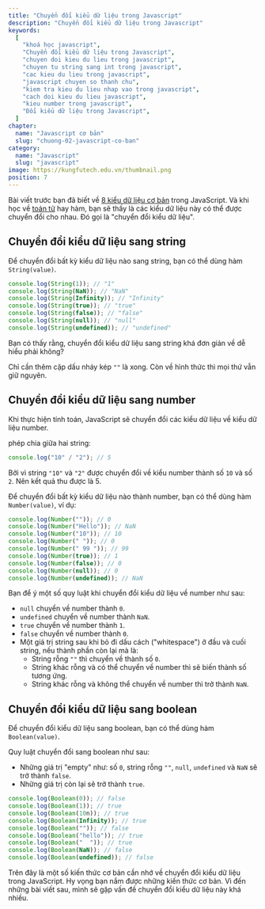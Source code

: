 ```yaml
---
title: "Chuyển đổi kiểu dữ liệu trong Javascript"
description: "Chuyển đổi kiểu dữ liệu trong Javascript"
keywords: 
  [
    "khoá học javascript",
    "Chuyển đổi kiểu dữ liệu trong Javascript",
    "chuyen doi kieu du lieu trong javascript",
    "chuyen tu string sang int trong javascript",
    "cac kieu du lieu trong javascript",
    "javascript chuyen so thanh chu",
    "kiem tra kieu du lieu nhap vao trong javascript",
    "cach doi kieu du lieu javascript",
    "kieu number trong javascript",
    "Đổi kiểu dữ liệu trong Javascript",
  ]
chapter:
  name: "Javascript cơ bản"
  slug: "chuong-02-javascript-co-ban"
category:
  name: "Javascript"
  slug: "javascript"
image: https://kungfutech.edu.vn/thumbnail.png
position: 7
---
```


Bài viết trước bạn đã biết về [8 kiểu dữ liệu cơ bản](/bai-viet/khoa-hoc-javascript/kieu-du-lieu-trong-javascript/) trong JavaScript. Và khi học về [toán tử](/bai-viet/khoa-hoc-javascript/toan-tu-trong-javascript) hay hàm, bạn sẽ thấy là các kiểu dữ liệu này có thể được chuyển đổi cho nhau. Đó gọi là "chuyển đổi kiểu dữ liệu".

## Chuyển đổi kiểu dữ liệu sang string

Để chuyển đổi bất kỳ kiểu dữ liệu nào sang string, bạn có thể dùng hàm `String(value)`.

<content-example />

```js
console.log(String(1)); // "1"
console.log(String(NaN)); // "NaN"
console.log(String(Infinity)); // "Infinity"
console.log(String(true)); // "true"
console.log(String(false)); // "false"
console.log(String(null)); // "null"
console.log(String(undefined)); // "undefined"
```

Bạn có thấy rằng, chuyển đổi kiểu dữ liệu sang string khá đơn giản về dễ hiểu phải không?

Chỉ cần thêm cặp dấu nháy kép `""` là xong. Còn về hình thức thì mọi thứ vẫn giữ nguyên.

## Chuyển đổi kiểu dữ liệu sang number

Khi thực hiện tính toán, JavaScript sẽ chuyển đổi các kiểu dữ liệu về kiểu dữ liệu number.

<div class="example">phép chia giữa hai string:</div>

```js
console.log("10" / "2"); // 5
```

Bởi vì string `"10"` và `"2"` được chuyển đổi về kiểu number thành số `10` và số `2`. Nên kết quả thu được là 5.

Để chuyển đổi bất kỳ kiểu dữ liệu nào thành number, bạn có thể dùng hàm `Number(value)`, ví dụ:

```js
console.log(Number("")); // 0
console.log(Number("Hello")); // NaN
console.log(Number("10")); // 10
console.log(Number(" ")); // 0
console.log(Number(" 99 ")); // 99
console.log(Number(true)); // 1
console.log(Number(false)); // 0
console.log(Number(null)); // 0
console.log(Number(undefined)); // NaN
```

Bạn để ý một số quy luật khi chuyển đổi kiểu dữ liệu về number như sau:

- `null` chuyển về number thành `0`.
- `undefined` chuyển về number thành `NaN`.
- `true` chuyển về number thành `1`.
- `false` chuyển về number thành `0`.
- Một giá trị string sau khi bỏ đi dấu cách ("whitespace") ở đầu và cuối string, nếu thành phần còn lại mà là:
  - String rỗng `""` thì chuyển về thành số `0`.
  - String khác rỗng và có thể chuyển về number thì sẽ biến thành số tương ứng.
  - String khác rỗng và không thể chuyển về number thì trở thành `NaN`.

## Chuyển đổi kiểu dữ liệu sang boolean

Để chuyển đổi kiểu dữ liệu sang boolean, bạn có thể dùng hàm `Boolean(value)`.

Quy luật chuyển đổi sang boolean như sau:

- Những giá trị "empty" như: số `0`, string rỗng `""`, `null`, `undefined` và `NaN` sẽ trở thành `false`.
- Những giá trị còn lại sẽ trở thành `true`.

<content-example />

```js
console.log(Boolean(0)); // false
console.log(Boolean(1)); // true
console.log(Boolean(10n)); // true
console.log(Boolean(Infinity)); // true
console.log(Boolean("")); // false
console.log(Boolean("hello")); // true
console.log(Boolean("  ")); // true
console.log(Boolean(NaN)); // false
console.log(Boolean(undefined)); // false
```

Trên đây là một số kiến thức cơ bản cần nhớ về chuyển đổi kiểu dữ liệu trong JavaScript. Hy vọng bạn nắm được những kiến thức cơ bản. Vì đến những bài viết sau, mình sẽ gặp vấn đề chuyển đổi kiểu dữ liệu này khá nhiều.
